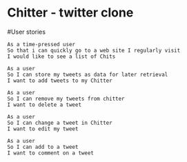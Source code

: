 # Chitter - twitter clone

#User stories

```
As a time-pressed user
So that i can quickly go to a web site I regularly visit
I would like to see a list of Chits
```
```
As a user
So I can store my tweets as data for later retrieval
I want to add tweets to my Chitter
```
```
As a user
So I can remove my tweets from chitter
I want to delete a tweet
```
```
As a user
So I can change a tweet in Chitter
I want to edit my tweet
```
```
As a user
So I can add to a tweet
I want to comment on a tweet
```
